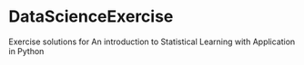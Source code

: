 # DataScienceExercise

Exercise solutions for An introduction to Statistical Learning with Application in Python
